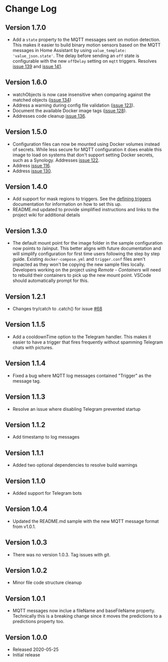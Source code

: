 # Change Log

## Version 1.7.0

- Add a `state` property to the MQTT messages sent on motion detection. This
  makes it easier to build binary motion sensors based on the MQTT messages in Home Assistant
  by using `value_template: 'value_json.state'`. The delay before sending an `off` state is
  configurable with the new `offDelay` setting on `mqtt` triggers. Resolves [issue 139](https://github.com/danecreekphotography/node-deepstackai-trigger/issues/139) and [issue 141](https://github.com/danecreekphotography/node-deepstackai-trigger/issues/141).

## Version 1.6.0

- watchObjects is now case insensitive when comparing against the matched objects ([issue 134](https://github.com/danecreekphotography/node-deepstackai-trigger/issues/134))
- Address a warning during config file validation ([issue 123](https://github.com/danecreekphotography/node-deepstackai-trigger/issues/123)).
- Document the available Docker image tags ([issue 128](https://github.com/danecreekphotography/node-deepstackai-trigger/issues/128)).
- Addresses code cleanup [issue 136](https://github.com/danecreekphotography/node-deepstackai-trigger/issues/136).

## Version 1.5.0

- Configuration files can now be mounted using Docker volumes instead of secrets. While less
  secure for MQTT configuration it does enable this image to load on systems that don't support
  setting Docker secrets, such as a Synology. Addresses [issue 122](https://github.com/danecreekphotography/node-deepstackai-trigger/issues/122).
- Address [issue 116](https://github.com/danecreekphotography/node-deepstackai-trigger/issues/116).
- Address [issue 130](https://github.com/danecreekphotography/node-deepstackai-trigger/issues/130).

## Version 1.4.0

- Add support for mask regions to triggers. See the [defining triggers](https://github.com/danecreekphotography/node-deepstackai-trigger/wiki/Defining-triggers#defining-masks)
  documentation for information on how to set this up.
- README.md updated to provide simplified instructions and links to
  the project wiki for additional details

## Version 1.3.0

- The default mount point for the image folder in the sample configuration now points
  to /aiinput. This better aligns with future documentation and will simplify configuration
  for first time users following the step by step guide. Existing `docker-compose.yml` and
  `trigger.conf` files aren't impacted as they won't be copying the new sample files locally.
  Developers working on the project using _Remote - Containers_ will need to rebuild their
  containers to pick up the new mount point. VSCode should automatically prompt for this.

## Version 1.2.1

- Changes try/catch to .catch() for issue [#68](https://github.com/danecreekphotography/node-deepstackai-trigger/issues/68)

## Version 1.1.5

- Add a cooldownTime option to the Telegram handler. This makes it easier
  to have a trigger that fires frequently without spamming Telegram chats with
  pictures.

## Version 1.1.4

- Fixed a bug where MQTT log messages contained "Trigger" as the message tag.

## Version 1.1.3

- Resolve an issue where disabling Telegram prevented startup

## Version 1.1.2

- Add timestamp to log messages

## Version 1.1.1

- Added two optional dependencies to resolve build warnings

## Version 1.1.0

- Added support for Telegram bots

## Version 1.0.4

- Updated the README.md sample with the new MQTT message format
  from v1.0.1.

## Version 1.0.3

- There was no version 1.0.3. Tag issues with git.

## Version 1.0.2

- Minor file code structure cleanup

## Version 1.0.1

- MQTT messages now inclue a fileName and baseFileName property.
  Technically this is a breaking change since it moves the predictions
  to a predictions property too.

## Version 1.0.0

- Released 2020-05-25
- Initial release
